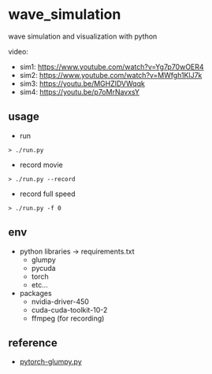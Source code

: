 # wave_simulation
wave simulation and visualization with python

video:
 * sim1: https://www.youtube.com/watch?v=Yg7p70wOER4
 * sim2: https://www.youtube.com/watch?v=MWfgh1KlJ7k
 * sim3: https://youtu.be/MGHZIDVWqqk
 * sim4: https://youtu.be/p7oMrNavxsY

## usage
* run
```code
> ./run.py
```
* record movie
```code
> ./run.py --record
```
* record full speed
```code
> ./run.py -f 0
```

## env
* python libraries -> requirements.txt
  * glumpy
  * pycuda
  * torch
  * etc...
* packages
  * nvidia-driver-450
  * cuda-cuda-toolkit-10-2
  * ffmpeg (for recording)

## reference
* [pytorch-glumpy.py](https://gist.github.com/victor-shepardson/5b3d3087dc2b4817b9bffdb8e87a57c4)
